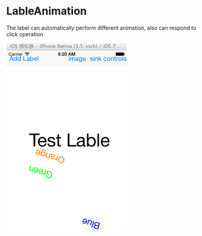 LableAnimation
==============

The label can automatically perform different animation, also can respond to click operation

![image](https://raw.githubusercontent.com/ddcfcs/LableAnimation/master/1.png)
